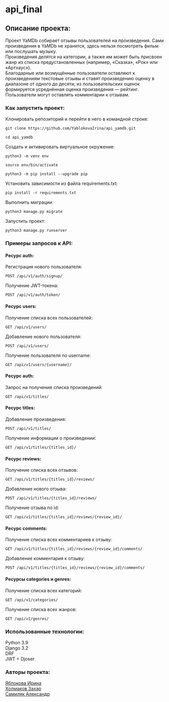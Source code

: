 # api_final
## Описание проекта:
Проект YaMDb собирает отзывы пользователей на произведения. Сами произведения в YaMDb не хранятся, здесь нельзя посмотреть фильм или послушать музыку.   
Произведения делятся на категории, а также им может быть присвоен жанр из списка предустановленных (например, «Сказка», «Рок» или «Артхаус»).  
Благодарные или возмущённые пользователи оставляют к произведениям текстовые отзывы и ставят произведению оценку в диапазоне от одного до десяти; из пользовательских оценок формируется усреднённая оценка произведения — рейтинг.
Пользователи могут оставлять комментарии к отзывам.


### Как запустить проект:
Клонировать репозиторий и перейти в него в командной строке:

```
git clone https://github.com/YablokovaIrina/api_yamdb.git
```

```
cd api_yamdb
```

Cоздать и активировать виртуальное окружение:

```
python3 -m venv env
```

```
source env/bin/activate
```

```
python3 -m pip install --upgrade pip
```

Установить зависимости из файла requirements.txt:

```
pip install -r requirements.txt
```

Выполнить миграции:

```
python3 manage.py migrate
```

Запустить проект:

```
python3 manage.py runserver
```

### Примеры запросов к API:

#### Ресурс auth:
Регистрация нового пользователя:

```
POST /api/v1/auth/signup/
```

Получение JWT-токена:

```
POST /api/v1/auth/token/
```

#### Ресурс users:
Получение списка всех пользователей:

```
GET /api/v1/users/
```

Добавление нового пользователя:

```
POST /api/v1/users/
```

Получение пользователя по username:

```
GET /api/v1/users/{username}/
```
#### Ресурс auth:
Запрос на получение списка произведений:

```
GET /api/v1/titles/
```

#### Ресурс titles:
Добавление произведения:

```
POST /api/v1/titles/
```

Получение информации о произведении:

```
GET /api/v1/titles/{titles_id}/
```

#### Ресурс reviews:
Получение списка всех отзывов:

```
GET /api/v1/titles/{titles_id}/reviews/
```

Добавление нового отзыва:

```
POST /api/v1/titles/{titles_id}/reviews/
```

Получение отзыва по id:

```
GET /api/v1/titles/{titles_id}/reviews/{review_id}/
```  

#### Ресурс comments:
Получение списка всех комментариев к отзыву:

```
GET /api/v1/titles/{titles_id}/reviews/{review_id}/comments/
```

Добавление комментария к отзыву:

```
POST /api/v1/titles/{titles_id}/reviews/{review_id}/comments/
```

#### Ресурсы categories и genres:
Получение списка всех категорий:

```
GET /api/v1/categories/
```

Получение списка всех жанров:

```
GET /api/v1/genres/
```

### Использованные технологии:
Python 3.9  
Django 3.2  
DRF  
JWT + Djoser  


### Авторы проекта:
[Яблокова Ирина](https://github.com/YablokovaIrina)  
[Холмаков Захар](https://github.com/kivrosa)  
[Самиляк Александр](https://github.com/aisamilyak)  
